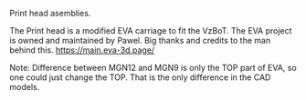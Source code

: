 Print head asemblies.

The Print head is a modified EVA carriage to fit the VzBoT. The EVA project is owned and maintained by Pawel. Big thanks and credits to the man behind this.
https://main.eva-3d.page/


Note: Difference between MGN12 and MGN9 is only the TOP part of EVA, so one could just change the TOP. That is the only difference in the CAD models.
